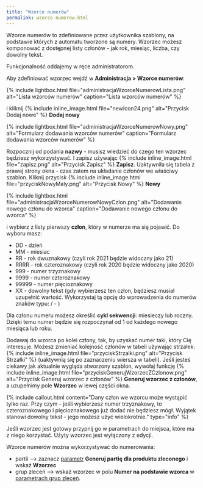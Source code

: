 ```yaml
---
title: "Wzorce numerów"
permalink: wzorce-numerow.html 
---
```


Wzorce numerów to zdefiniowane przez użytkownika szablony, na podstawie których z automatu tworzone są numery. Wzorzec możesz komponować z dostępnej listy członów - jak rok, miesiąc, liczba, czy dowolny tekst. 

Funkcjonalność oddajemy w ręce administratorom.


Aby zdefiniować wzorzec wejdź w **Administracja > Wzorce numerów**:

{% include lightbox.html file="administracjaWzorceNumerowLista.png" alt="Lista wzorców numerów" caption="Lista wzorców numerów" %}

i kliknij {% include inline_image.html file="newIcon24.png" alt="Przycisk Dodaj nowe" %} **Dodaj nowy**

{% include lightbox.html file="administracjaWzorceNumerowNowy.png" alt="Formularz dodawania wzorców numerów" caption="Formularz dodawania wzorców numerów" %}

Rozpocznij od podania **nazwy** - musisz wiedzieć do czego ten wzorzec będziesz wykorzystywać. I zapisz używając {% include inline_image.html file="zapisz.png" alt="Przycisk Zapisz" %} **Zapisz**. Uaktywniła się tabela z prawej strony okna - czas zatem na układanie członów we właściwy szablon. Kliknij przycisk {% include inline_image.html file="przyciskNowyMaly.png" alt="Przycisk Nowy" %} **Nowy**

{% include lightbox.html file="administracjaWzorceNumerowNowyCzlon.png" alt="Dodawanie nowego członu do wzorca" caption="Dodawanie nowego członu do wzorca" %}

i wybierz z listy pierwszy **człon**, który w numerze ma się pojawić. Do wyboru masz:
- DD - dzień
- MM - miesiac
- RR - rok dwuznakowy (czyli rok 2021 będzie widoczny jako 21)
- RRRR - rok czteroznakowy (czyli rok 2020 będzie widoczny jako 2020)
- 999 - numer trzyznakowy
- 9999 - numer czteroznakowy
- 99999 - numer pięcioznakowy
- XX - dowolny tekst (gdy wybierzesz ten człon, będziesz musiał uzupełnić wartość. Wykorzystaj tą opcję do wprowadzenia do numerów znaków typu: / - )

Dla członu numeru możesz określić **cykl sekwencji**: miesieczy lub roczny. Dzięki temu numer będzie się rozpoczynał od 1 od każdego nowego miesiąca lub roku.

Dodawaj do wzorca po kolei człony, tak, by uzyskać numer taki, który Cię interesuje. Możesz zmieniać kolejność członów w tabeli używając strzałek: {% include inline_image.html file="przyciskStrzalki.png" alt="Przycisk Strzałki" %} (uaktywnią się po zaznaczeniu wiersza w tabeli). Jeśli jesteś ciekawy jak aktualnie wygląda stworzony szablon, wywołaj funkcję {% include inline_image.html file="przyciskGenerujWzorzecZCzlonow.png" alt="Przycisk Generuj wzorzec z członów" %} **Generuj wzorzec z członów**, a uzupełnimy pole **Wzorzec** w lewej części okna.

{% include callout.html content="Dany człon we wzorcu może wystąpić tylko raz. Przy czym - jeśli wybierzesz numer trzyznakowy, to czteroznakowego i pięcioznakowego już dodać nie będziesz mógł. Wyjątek stanowi dowolny tekst - jego możesz użyć wielokrotnie." type="info" %}

Jeśli wzorzec jest gotowy przypnij go w parametrach do miejsca, które ma z niego korzystać. Użyty wzorzec jest wyłączony z edycji. 

Wzorce numerów można wykorzystywać do numerowania:
- partii --> zaznacz [parametr](/parametry-genealogia.html#zakładka-zlecenia-i-technologie) **Generuj partię dla produktu zleconego** i wskaż **Wzorzec** 
- grup zleceń --> wskaż wzorzec w polu **Numer na podstawie wzorca** w [parametrach grup zleceń](/parametry-planowania.html#grupy-zleceń).

